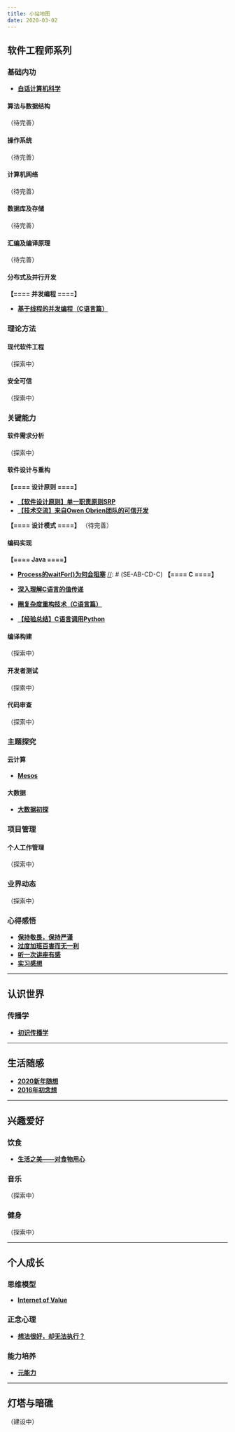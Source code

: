```yaml
---
title: 小站地图
date: 2020-03-02
---
```



## 软件工程师系列
[//]: # (SE)
### 基础内功
[//]: # (SE-BS)
- **[白话计算机科学](http://stillwaters.top/SE-BS-understandable-computer-science/)**

#### 算法与数据结构
[//]: # (SE-BS-ALG)
（待完善）

#### 操作系统
[//]: # (SE-BS-OS)
（待完善）

#### 计算机网络
[//]: # (SE-BS-NET)
（待完善）

#### 数据库及存储
[//]: # (SE-BS-DB)
（待完善）

#### 汇编及编译原理
[//]: # (SE-BS-CMP)
（待完善）

#### 分布式及并行开发
[//]: # (SE-BS-DIS)
**【==== 并发编程 ====】**

- **[基于线程的并发编程（C语言篇）](http://stillwaters.top/SE-BS-DIS-concurrency-in-C-1/)**

### 理论方法
[//]: # (SE-TH)
#### 现代软件工程
[//]: # (SE-TH-MSE)
（探索中）

#### 安全可信
[//]: # (SE-TH-SC)
（探索中）

### 关键能力
[//]: # (SE-AB)
#### 软件需求分析
[//]: # (SE-AB-RQ)
（探索中）

#### 软件设计与重构
[//]: # (SE-AB-DS)
**【==== 设计原则 ====】**

- **[【软件设计原则】单一职责原则SRP](http://stillwaters.top/SE-AB-DS-srp-principle/)**
- **[【技术交流】来自Owen Obrien团队的可信开发](http://stillwaters.top/SE-AB-DS-tech-communication-from-owen/)**

**【==== 设计模式 ====】**
（待完善）

#### 编码实现
[//]: # (SE-AB-CD)
[//]: # (SE-AB-CD-JV)
**【==== Java ====】**

- **[Process的waitFor()为何会阻塞](http://stillwaters.top/SE-AB-CD-JV-process-stuck-waitfor-function/)**
[//]: # (SE-AB-CD-C)
**【==== C ====】**

- **[深入理解C语言的值传递](http://stillwaters.top/SE-AB-CD-C-understanding-value-passing/)**
- **[圈复杂度重构技术（C语言篇）](http://stillwaters.top/SE-AB-CD-C-cyclomatic-complexity-in-c/)**
- **[【经验总结】C语言调用Python](http://stillwaters.top/SE-AB-CD-C-c-calling-python/)**

#### 编译构建
[//]: # (SE-AB-CC)
（探索中）

#### 开发者测试
[//]: # (SE-AB-TE)
（探索中）

#### 代码审查
[//]: # (SE-AB-RV)
（探索中）

### 主题探究
[//]: # (SE-TM)
#### 云计算
[//]: # (SE-TM-CC)
- **[Mesos](http://stillwaters.top/SE-TM-CC-what-is-mesos/)**

#### 大数据
[//]: # (SE-TM-BD)
- **[大数据初探](http://stillwaters.top/SE-TM-BD-big-data/)**

### 项目管理
[//]: # (SE-PM)
#### 个人工作管理
[//]: # (SE-PM-PW)
（探索中）

### 业界动态
[//]: # (SE-NW)
（探索中）

### 心得感悟
[//]: # (SE-EXP)
- **[保持敬畏，保持严谨](http://stillwaters.top/SE-EXP-stay-serious/)**
- **[过度加班百害而无一利](http://stillwaters.top/SE-EXP-about-working-overtime/)**
- **[听一次讲座有感](http://stillwaters.top/SE-EXP-professor-xie-fei-feelings/)**
- **[实习感想](http://stillwaters.top/SE-EXP-internshipfeelings/)**

----------

## 认识世界
[//]: # (TW)
### 传播学
[//]: # (TW-CM)
- **[初识传播学](http://stillwaters.top/TW-CM-communication-concepts-1/)**

----------

## 生活随感
[//]: # (EX)
- **[2020新年随想](http://stillwaters.top/EX-caprice-in-2020/)**
- **[2016年初念想](http://stillwaters.top/EX-new-year-2016/)**

----------

## 兴趣爱好
[//]: # (HB)
### 饮食
[//]: # (HB-DT)
- **[生活之美——对食物用心](http://stillwaters.top/HB-DT-about-food/)**

### 音乐
[//]: # (HB-MS)
（探索中）

### 健身
[//]: # (HB-AT)
（探索中）

----------

## 个人成长
[//]: # (PG)
### 思维模型
[//]: # (PG-TM)
- **[Internet of Value](http://stillwaters.top/PG-TM-internet-of-value/)**

### 正念心理
[//]: # (PG-PSY)
- **[想法很好，却无法执行？](http://stillwaters.top/PG-PSY-good-idea-but-cannot-do/)**

### 能力培养
[//]: # (PG-AB)
- **[元能力](http://stillwaters.top/PG-AB-meta-ability/)**

----------

## 灯塔与暗礁
[//]: # (LT)
（建设中）
